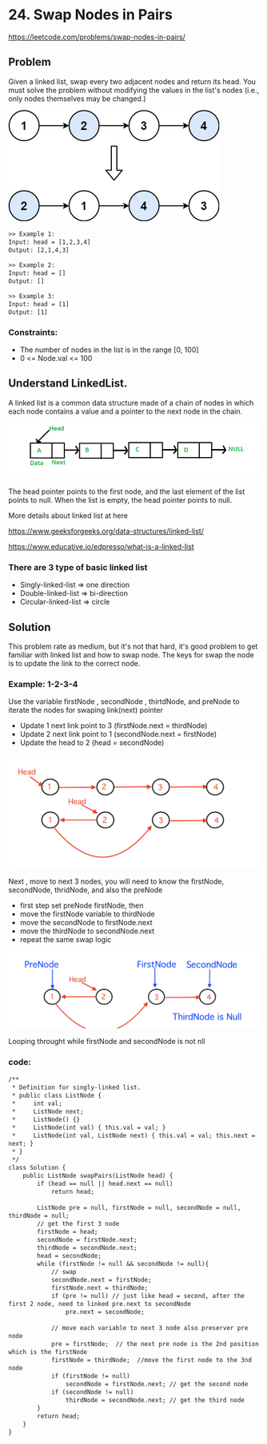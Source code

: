 # 24. Swap Nodes in Pairs
https://leetcode.com/problems/swap-nodes-in-pairs/

## Problem

Given a linked list, swap every two adjacent nodes and return its head. You must solve the problem without modifying the values in the list's nodes (i.e., only nodes themselves may be changed.)

![Screenshot](swap_ex1.jpeg)

```
>> Example 1:
Input: head = [1,2,3,4]
Output: [2,1,4,3]
```

```
>> Example 2:
Input: head = []
Output: []
```
```
>> Example 3:
Input: head = [1]
Output: [1]
```

### Constraints:
* The number of nodes in the list is in the range [0, 100]
* 0 <= Node.val <= 100

## Understand LinkedList. 
A linked list is a common data structure made of a chain of nodes in which each node contains a value and a pointer to the next node in the chain.

![Screenshot](Linkedlist.png)

The head pointer points to the first node, and the last element of the list points to null. When the list is empty, the head pointer points to null.

More details about linked list at here 

https://www.geeksforgeeks.org/data-structures/linked-list/

https://www.educative.io/edpresso/what-is-a-linked-list


### There are 3 type of basic linked list
* Singly-linked-list => one direction 
* Double-linked-list => bi-direction
* Circular-linked-list => circle

## Solution
This problem rate as medium, but it's not that hard, it's good problem to get familiar with linked list and how to swap node. 
The keys for swap the node is to update the link to the correct node. 

### Example: 1-2-3-4
Use the variable firstNode , secondNode , thirtdNode, and preNode to iterate the nodes for swaping link(next) pointer
* Update 1 next link point to 3 (firstNode.next = thirdNode)
* Update 2 next link point to 1 (secondNode.next = firstNode)
* Update the head to 2 (head = secondNode)

![Screenshot](Swap-pair-solution1.png)

Next , move to next 3 nodes, you will need to know the firstNode, secondNode, thridNode, and also the preNode
* first step set preNode firstNode, then 
* move the firstNode variable to thirdNode
* move the secondNode to firstNode.next
* move the thirdNode to secondNode.next
* repeat the same swap logic

![Screenshot](Swap-pair-solution2.png)

Looping throught while firstNode and secondNode is not nll

### code:
```
/**
 * Definition for singly-linked list.
 * public class ListNode {
 *     int val;
 *     ListNode next;
 *     ListNode() {}
 *     ListNode(int val) { this.val = val; }
 *     ListNode(int val, ListNode next) { this.val = val; this.next = next; }
 * }
 */
class Solution {
    public ListNode swapPairs(ListNode head) {
        if (head == null || head.next == null)
            return head;
        
        ListNode pre = null, firstNode = null, secondNode = null, thirdNode = null;
        // get the first 3 node
        firstNode = head;
        secondNode = firstNode.next;
        thirdNode = secondNode.next;
        head = secondNode;        
        while (firstNode != null && secondNode != null){
            // swap             
            secondNode.next = firstNode;
            firstNode.next = thirdNode;
            if (pre != null) // just like head = second, after the first 2 node, need to linked pre.next to secondNode
                pre.next = secondNode;

            // move each variable to next 3 node also preserver pre node            
            pre = firstNode;  // the next pre node is the 2nd position which is the firstNode
            firstNode = thirdNode;  //move the first node to the 3nd node
            if (firstNode != null)
                secondNode = firstNode.next; // get the second node 
            if (secondNode != null)
                thirdNode = secondNode.next; // get the third node
        }
        return head;
    }
}
```
